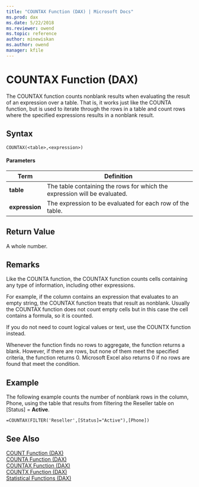 ```yaml
---
title: "COUNTAX Function (DAX) | Microsoft Docs"
ms.prod: dax
ms.date: 5/22/2018
ms.reviewer: owend
ms.topic: reference
author: minewiskan
ms.author: owend
manager: kfile
---
```

# COUNTAX Function (DAX)
The COUNTAX function counts nonblank results when evaluating the result of an expression over a table. That is, it works just like the COUNTA function, but is used to iterate through the rows in a table and count rows where the specified expressions results in a nonblank result.  
  
## Syntax  
  
```dax
COUNTAX(<table>,<expression>)  
```
  
#### Parameters  
  
|Term|Definition|  
|--------|--------------|  
|**table**|The table containing the rows for which the expression will be evaluated.|  
|**expression**|The expression to be evaluated for each row of the table.|  
  
## Return Value  
A whole number.  
  
## Remarks  
Like the COUNTA function, the COUNTAX function counts cells containing any type of information, including other expressions.  
  
For example, if the column contains an expression that evaluates to an empty string, the COUNTAX function treats that result as nonblank. Usually the COUNTAX function does not count empty cells but in this case the cell contains a formula, so it is counted.  
  
If you do not need to count logical values or text, use the COUNTX function instead.  
  
Whenever the function finds no rows to aggregate, the function returns a blank. However, if there are rows, but none of them meet the specified criteria, the function returns 0. Microsoft Excel also returns 0 if no rows are found that meet the condition.  
  
## Example  
The following example counts the number of nonblank rows in the column, Phone, using the table that results from filtering the Reseller table on [Status] = **Active**.  
  
```dax
=COUNTAX(FILTER('Reseller',[Status]="Active"),[Phone])  
```
  
## See Also  
[COUNT Function &#40;DAX&#41;](count-function-dax.md)  
[COUNTA Function &#40;DAX&#41;](counta-function-dax.md)  
[COUNTAX Function &#40;DAX&#41;](countax-function-dax.md)  
[COUNTX Function &#40;DAX&#41;](countx-function-dax.md)  
[Statistical Functions &#40;DAX&#41;](statistical-functions-dax.md)  
  
